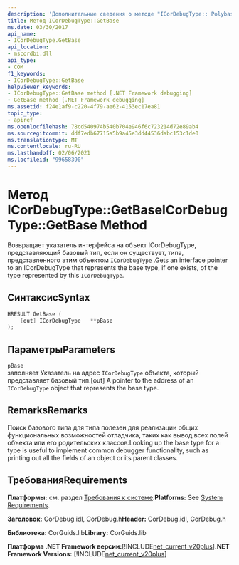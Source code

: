 ```yaml
---
description: 'Дополнительные сведения о методе "ICorDebugType:: Polybase"'
title: Метод ICorDebugType::GetBase
ms.date: 03/30/2017
api_name:
- ICorDebugType.GetBase
api_location:
- mscordbi.dll
api_type:
- COM
f1_keywords:
- ICorDebugType::GetBase
helpviewer_keywords:
- ICorDebugType::GetBase method [.NET Framework debugging]
- GetBase method [.NET Framework debugging]
ms.assetid: f24e1af9-c220-4f79-ae62-4153ec17ea81
topic_type:
- apiref
ms.openlocfilehash: 78cd540974b540b704e946f6c723214d72e89ab4
ms.sourcegitcommit: ddf7edb67715a5b9a45e3dd44536dabc153c1de0
ms.translationtype: MT
ms.contentlocale: ru-RU
ms.lasthandoff: 02/06/2021
ms.locfileid: "99658390"
---
```

# <a name="icordebugtypegetbase-method"></a><span data-ttu-id="06553-103">Метод ICorDebugType::GetBase</span><span class="sxs-lookup"><span data-stu-id="06553-103">ICorDebugType::GetBase Method</span></span>

<span data-ttu-id="06553-104">Возвращает указатель интерфейса на объект ICorDebugType, представляющий базовый тип, если он существует, типа, представленного этим объектом `ICorDebugType` .</span><span class="sxs-lookup"><span data-stu-id="06553-104">Gets an interface pointer to an ICorDebugType that represents the base type, if one exists, of the type represented by this `ICorDebugType`.</span></span>  
  
## <a name="syntax"></a><span data-ttu-id="06553-105">Синтаксис</span><span class="sxs-lookup"><span data-stu-id="06553-105">Syntax</span></span>  
  
```cpp  
HRESULT GetBase (  
    [out] ICorDebugType   **pBase  
);  
```  
  
## <a name="parameters"></a><span data-ttu-id="06553-106">Параметры</span><span class="sxs-lookup"><span data-stu-id="06553-106">Parameters</span></span>  

 `pBase`  
 <span data-ttu-id="06553-107">заполняет Указатель на адрес `ICorDebugType` объекта, который представляет базовый тип.</span><span class="sxs-lookup"><span data-stu-id="06553-107">[out] A pointer to the address of an `ICorDebugType` object that represents the base type.</span></span>  
  
## <a name="remarks"></a><span data-ttu-id="06553-108">Remarks</span><span class="sxs-lookup"><span data-stu-id="06553-108">Remarks</span></span>  

 <span data-ttu-id="06553-109">Поиск базового типа для типа полезен для реализации общих функциональных возможностей отладчика, таких как вывод всех полей объекта или его родительских классов.</span><span class="sxs-lookup"><span data-stu-id="06553-109">Looking up the base type for a type is useful to implement common debugger functionality, such as printing out all the fields of an object or its parent classes.</span></span>  
  
## <a name="requirements"></a><span data-ttu-id="06553-110">Требования</span><span class="sxs-lookup"><span data-stu-id="06553-110">Requirements</span></span>  

 <span data-ttu-id="06553-111">**Платформы:** см. раздел [Требования к системе](../../get-started/system-requirements.md).</span><span class="sxs-lookup"><span data-stu-id="06553-111">**Platforms:** See [System Requirements](../../get-started/system-requirements.md).</span></span>  
  
 <span data-ttu-id="06553-112">**Заголовок:** CorDebug.idl, CorDebug.h</span><span class="sxs-lookup"><span data-stu-id="06553-112">**Header:** CorDebug.idl, CorDebug.h</span></span>  
  
 <span data-ttu-id="06553-113">**Библиотека:** CorGuids.lib</span><span class="sxs-lookup"><span data-stu-id="06553-113">**Library:** CorGuids.lib</span></span>  
  
 <span data-ttu-id="06553-114">**Платформа .NET Framework версии:**[!INCLUDE[net_current_v20plus](../../../../includes/net-current-v20plus-md.md)]</span><span class="sxs-lookup"><span data-stu-id="06553-114">**.NET Framework Versions:** [!INCLUDE[net_current_v20plus](../../../../includes/net-current-v20plus-md.md)]</span></span>
